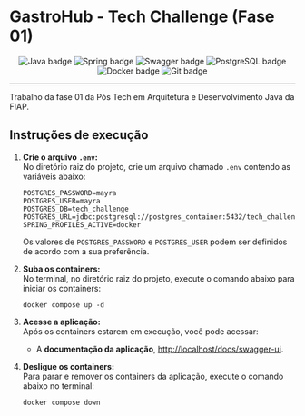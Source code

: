 # GastroHub - Tech Challenge (Fase 01)
<p align="center">
<img src="https://img.shields.io/badge/java-%23ED8B00.svg?style=for-the-badge&logo=openjdk&logoColor=white" alt="Java badge" />
<img src="https://img.shields.io/badge/spring-%236DB33F.svg?style=for-the-badge&logo=spring&logoColor=white" alt="Spring badge" />
<img src="https://img.shields.io/badge/-Swagger-%23Clojure?style=for-the-badge&logo=swagger&logoColor=white" alt="Swagger badge" />
<img src="https://img.shields.io/badge/PostgreSQL-316192?style=for-the-badge&logo=postgresql&logoColor=white" alt="PostgreSQL badge" />
<img src="https://img.shields.io/badge/docker-%230db7ed.svg?style=for-the-badge&logo=docker&logoColor=white" alt="Docker badge" />  
<img src="https://img.shields.io/badge/git-%23F05033.svg?style=for-the-badge&logo=git&logoColor=white" alt="Git badge" />
</p>
<hr>
  
Trabalho da fase 01 da Pós Tech em Arquitetura e Desenvolvimento Java da FIAP.
## Instruções de execução
1. **Crie o arquivo `.env`:**  
   No diretório raiz do projeto, crie um arquivo chamado `.env` contendo as variáveis abaixo:

   ```shell
   POSTGRES_PASSWORD=mayra
   POSTGRES_USER=mayra
   POSTGRES_DB=tech_challenge
   POSTGRES_URL=jdbc:postgresql://postgres_container:5432/tech_challenge
   SPRING_PROFILES_ACTIVE=docker  
   ```

   Os valores de `POSTGRES_PASSWORD` e `POSTGRES_USER` podem ser definidos de acordo com a sua preferência.

2. **Suba os containers:**  
   No terminal, no diretório raiz do projeto, execute o comando abaixo para iniciar os containers:

   ```shell
   docker compose up -d
   ```

3. **Acesse a aplicação:**  
   Após os containers estarem em execução, você pode acessar:
   - A **documentação da aplicação**, [http://localhost/docs/swagger-ui](http://localhost/docs/swagger-ui).
    
4. **Desligue os containers:**  
   Para parar e remover os containers da aplicação, execute o comando abaixo no terminal:

   ```shell
   docker compose down
   ```
